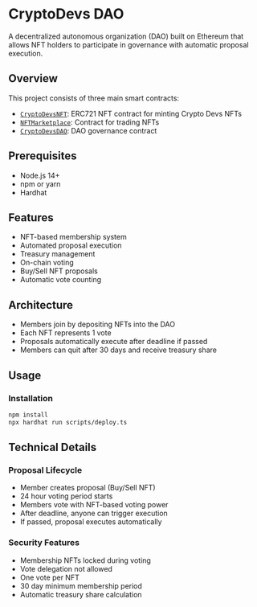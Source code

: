 # CryptoDevs DAO

A decentralized autonomous organization (DAO) built on Ethereum that allows NFT holders to participate in governance with automatic proposal execution.

## Overview

This project consists of three main smart contracts:
- [`CryptoDevsNFT`](contracts/CryptoDevsNFT.sol): ERC721 NFT contract for minting Crypto Devs NFTs
- [`NFTMarketplace`](contracts/NFTMarketplace.sol): Contract for trading NFTs
- [`CryptoDevsDAO`](contracts/CryptoDevsDAO.sol): DAO governance contract

## Prerequisites

- Node.js 14+ 
- npm or yarn
- Hardhat

## Features

- NFT-based membership system
- Automated proposal execution
- Treasury management
- On-chain voting
- Buy/Sell NFT proposals
- Automatic vote counting

## Architecture

- Members join by depositing NFTs into the DAO
- Each NFT represents 1 vote
- Proposals automatically execute after deadline if passed
- Members can quit after 30 days and receive treasury share

## Usage

### Installation

```bash
npm install
npx hardhat run scripts/deploy.ts
```

## Technical Details
### Proposal Lifecycle
- Member creates proposal (Buy/Sell NFT)
- 24 hour voting period starts
- Members vote with NFT-based voting power
- After deadline, anyone can trigger execution
- If passed, proposal executes automatically

### Security Features
- Membership NFTs locked during voting
- Vote delegation not allowed
- One vote per NFT
- 30 day minimum membership period
- Automatic treasury share calculation
